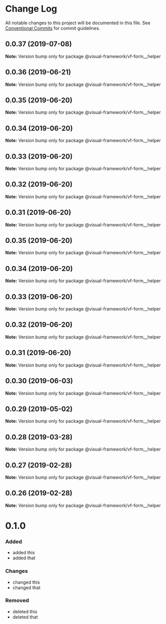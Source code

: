 # Change Log

All notable changes to this project will be documented in this file.
See [Conventional Commits](https://conventionalcommits.org) for commit guidelines.

## 0.0.37 (2019-07-08)

**Note:** Version bump only for package @visual-framework/vf-form__helper





## 0.0.36 (2019-06-21)

**Note:** Version bump only for package @visual-framework/vf-form__helper





## 0.0.35 (2019-06-20)

**Note:** Version bump only for package @visual-framework/vf-form__helper





## 0.0.34 (2019-06-20)

**Note:** Version bump only for package @visual-framework/vf-form__helper





## 0.0.33 (2019-06-20)

**Note:** Version bump only for package @visual-framework/vf-form__helper





## 0.0.32 (2019-06-20)

**Note:** Version bump only for package @visual-framework/vf-form__helper





## 0.0.31 (2019-06-20)

**Note:** Version bump only for package @visual-framework/vf-form__helper





## 0.0.35 (2019-06-20)

**Note:** Version bump only for package @visual-framework/vf-form__helper





## 0.0.34 (2019-06-20)

**Note:** Version bump only for package @visual-framework/vf-form__helper





## 0.0.33 (2019-06-20)

**Note:** Version bump only for package @visual-framework/vf-form__helper





## 0.0.32 (2019-06-20)

**Note:** Version bump only for package @visual-framework/vf-form__helper





## 0.0.31 (2019-06-20)

**Note:** Version bump only for package @visual-framework/vf-form__helper





## 0.0.30 (2019-06-03)

**Note:** Version bump only for package @visual-framework/vf-form__helper





## 0.0.29 (2019-05-02)

**Note:** Version bump only for package @visual-framework/vf-form__helper





## 0.0.28 (2019-03-28)

**Note:** Version bump only for package @visual-framework/vf-form__helper





## 0.0.27 (2019-02-28)

**Note:** Version bump only for package @visual-framework/vf-form__helper





## 0.0.26 (2019-02-28)

**Note:** Version bump only for package @visual-framework/vf-form__helper





# 0.1.0

### Added
- added this
- added that

### Changes

- changed this
- changed that

### Removed

- deleted this
- deleted that
